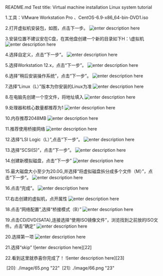 README.md
Test
title: Virtual machine installation Linux system tutorial 


1.工具：VMware Workstation Pro 、CentOS-6.9-x86_64-bin-DVD1.iso

2.打开虚拟机安装包，如图，点击下一步。
![enter description here][1]


3.安装位置不建议安在C盘，在其他盘创建一个新的目录如下H：\虚拟机\
![enter description here][2]

4.选择自定义，点击“下一步”。
![enter description here][3]

5.选择Workstation 12.x，点击“下一步”。
![enter description here][4]

6.选择“稍后安装操作系统”，点击“下一步”。
![enter description here][5]

7.选择“Linux（L）”版本为你安装的Linux为准
![enter description here][6]

8.在电脑先创建一个空文件，将地址填入
![enter description here][7]

9.处理器和核心数量都推荐为1
![enter description here][8]

10.内存推荐2048MB
![enter description here][9]

11.推荐使用桥接网络
![enter description here][10]

12.选择“LSI Logic（L）”,点击“下一步”。
![enter description here][11]

13.选择“SCSI(S)”，点击“下一步”。 
![enter description here][12]

14.创建新模拟磁盘，点击“下一步”
![enter description here][13]

15.最大磁盘大小至少为20.0G,并选择“将虚拟磁盘拆分成多个文件（M）”，点击“下一步”。
![enter description here][14]

16.点击“完成”。
![enter description here][15]

17.右击创建的虚拟机，点开属性
![enter description here][16]

18.点击“网络配置”,选择“桥接模式（B）”
![enter description here][17]

19.点击CD/DVD(SATA),连接选择“使用ISO镜像文件”，浏览找到之前放的ISO文件。点击“确定”
![enter description here][18]

20.选择第一项
![enter description here][19]

21.选择“skip”
![enter description here][22]

22.看到这里就恭喜你完成了！
![enter description here][23]


  [1]: ./image/1.png "1"
  [2]: ./image/2.png "2"
  [3]: ./image/4.png "4"
  [4]: ./image/5.png "5"
  [5]: ./image/6.png "6"
  [6]: ./image/7.png "7"
  [7]: ./image/8.png "8"
  [8]: ./image/9.png "9"
  [9]: ./image/10.png "10"
  [10]: ./image/12.png "12"
  [11]: ./image/13.png "13"
  [12]: ./image/13.png "13"
  [13]: ./image/14.png "14"
  [14]: ./image/15.png "15"
  [15]: ./image/16.png "16"
  [16]: ./image/17.png "17"
  [17]: ./image/18.png "18"
  [18]: ./image/19.png "19"
  [19]: ./image/21.png "21"
  [20]: ./image/65.png "22"
  [21]: ./image/66.png "23"
